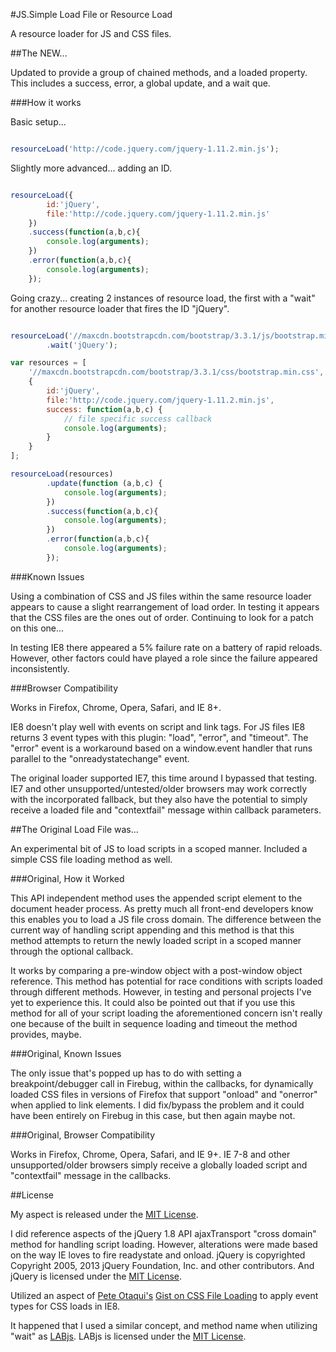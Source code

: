 #JS.Simple Load File or Resource Load

A resource loader for JS and CSS files.

##The NEW...

Updated to provide a group of chained methods, and a loaded property. This includes a success, error, a
global update, and a wait que.



###How it works

Basic setup...

```javascript

resourceLoad('http://code.jquery.com/jquery-1.11.2.min.js');
```

Slightly more advanced... adding an ID.

```javascript

resourceLoad({
        id:'jQuery',
        file:'http://code.jquery.com/jquery-1.11.2.min.js'
    })
    .success(function(a,b,c){
        console.log(arguments);
    })
    .error(function(a,b,c){
        console.log(arguments);
    });
```


Going crazy... creating 2 instances of resource load, the first with a "wait" for another
resource loader that fires the ID "jQuery".

```javascript

resourceLoad('//maxcdn.bootstrapcdn.com/bootstrap/3.3.1/js/bootstrap.min.js')
        .wait('jQuery');

var resources = [
    '//maxcdn.bootstrapcdn.com/bootstrap/3.3.1/css/bootstrap.min.css',
    {
        id:'jQuery',
        file:'http://code.jquery.com/jquery-1.11.2.min.js',
        success: function(a,b,c) {
            // file specific success callback
            console.log(arguments);
        }
    }
];

resourceLoad(resources)
        .update(function (a,b,c) {
            console.log(arguments);
        })
        .success(function(a,b,c){
            console.log(arguments);
        })
        .error(function(a,b,c){
            console.log(arguments);
        });

```


###Known Issues

Using a combination of CSS and JS files within the same resource loader appears to cause a slight
rearrangement of load order. In testing it appears that the CSS files are the ones out of order.
Continuing to look for a patch on this one...

In testing IE8 there appeared a 5% failure rate on a battery of rapid reloads. However, other
factors could have played a role since the failure appeared inconsistently.


###Browser Compatibility

Works in Firefox, Chrome, Opera, Safari, and IE 8+.

IE8 doesn't play well with events on script and link tags. For JS files IE8 returns 3 event types with this
plugin: "load", "error", and "timeout". The "error" event is a workaround based on a window.event
handler that runs parallel to the "onreadystatechange" event.

The original loader supported IE7, this time around I bypassed that testing. IE7 and other unsupported/untested/older
browsers may work correctly with the incorporated fallback, but they also have the potential to simply receive a
loaded file and "contextfail" message within callback parameters.






##The Original Load File was...

An experimental bit of JS to load scripts in a scoped manner. Included a simple CSS file loading method as well.


###Original, How it Worked

This API independent method uses the appended script element to the document header process. As pretty much all front-end
developers know this enables you to load a JS file cross domain.
The difference between the current way of handling script appending and this method is that this method attempts to return
the newly loaded script in a scoped manner through the optional callback.


It works by comparing a pre-window object with a post-window object reference. This method has
potential for race conditions with scripts loaded through different methods. However, in testing and personal
projects I've yet to experience this. It could also be pointed out that if you use this method for all of your
script loading the aforementioned concern isn't really one because of the built in sequence loading and timeout
the method provides, maybe.


###Original, Known Issues

The only issue that's popped up has to do with setting a breakpoint/debugger call in Firebug, within the callbacks, for
dynamically loaded CSS files in versions of Firefox that support "onload" and "onerror" when applied to link elements.
I did fix/bypass the problem and it could have been entirely on Firebug in this case, but then again maybe not.



###Original, Browser Compatibility

Works in Firefox, Chrome, Opera, Safari, and IE 9+. IE 7-8 and other unsupported/older browsers simply receive a globally
loaded script and "contextfail" message in the callbacks.


##License

My aspect is released under the [MIT License](http://en.wikipedia.org/wiki/MIT_License).

I did reference aspects of the jQuery 1.8 API ajaxTransport "cross domain" method for handling script
loading. However, alterations were made based on the way IE loves to fire readystate and onload.
jQuery is copyrighted Copyright 2005, 2013 jQuery Foundation, Inc. and other contributors. And jQuery is
licensed under the [MIT License](http://en.wikipedia.org/wiki/MIT_License).

Utilized an aspect of [Pete Otaqui's](https://github.com/pete-otaqui) [Gist on CSS File Loading](https://gist.github.com/pete-otaqui/3912307)
to apply event types for CSS loads in IE8.

It happened that I used a similar concept, and method name when utilizing "wait" as
[LABjs](https://github.com/getify/LABjs). LABjs is licensed under the
[MIT License](http://en.wikipedia.org/wiki/MIT_License).

